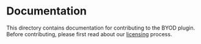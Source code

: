 # Documentation

This directory contains documentation for contributing
to the BYOD plugin. Before contributing, please first
read about our [licensing](./Licensing.md) process.
